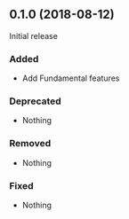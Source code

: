 ## 0.1.0 (2018-08-12)

Initial release

### Added

- Add Fundamental features

### Deprecated

- Nothing

### Removed

- Nothing

### Fixed

- Nothing
